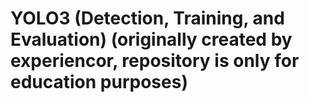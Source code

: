 # YOLO3 (Detection, Training, and Evaluation) (originally created by experiencor, repository is only for education purposes)
